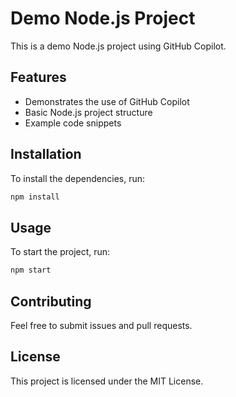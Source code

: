 # Demo Node.js Project

This is a demo Node.js project using GitHub Copilot.

## Features

- Demonstrates the use of GitHub Copilot
- Basic Node.js project structure
- Example code snippets

## Installation

To install the dependencies, run:

```bash
npm install
```

## Usage

To start the project, run:

```bash
npm start
```

## Contributing

Feel free to submit issues and pull requests.

## License

This project is licensed under the MIT License.
